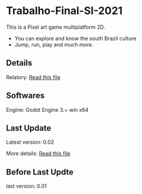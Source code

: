 # Trabalho-Final-SI-2021

This is a Pixel art game multiplatform 2D.
- You can explore and know the south Brazil culture
- Jump, run, play and much more.

## Details 

Relatory: [Read this file](https://github.com)

## Softwares

Engine: Godot Engine 3.+ win x64

## Last Update
Latest version: 0.02

More details: [Read this file](https://github.com)

## Before Last Updte
last version: 0.01
